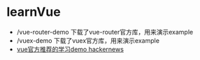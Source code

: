 # learnVue

+ /vue-router-demo 下载了vue-router官方库，用来演示example
+ /vuex-demo 下载了vuex官方库，用来演示example
+ [vue官方推荐的学习demo hackernews](https://github.com/vuejs/vue-hackernews-2.0)